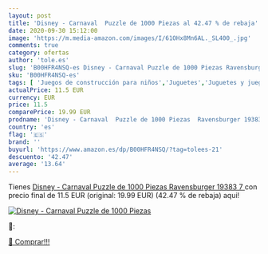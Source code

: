 ```yaml
---
layout: post
title: 'Disney - Carnaval  Puzzle de 1000 Piezas al 42.47 % de rebaja'
date: 2020-09-30 15:12:00
image: 'https://m.media-amazon.com/images/I/61OHx8Mn6AL._SL400_.jpg'
comments: true
category: ofertas
author: 'tole.es'
slug: 'B00HFR4NSQ-es Disney - Carnaval Puzzle de 1000 Piezas Ravensburger 19383 7'
sku: 'B00HFR4NSQ-es'
tags: [ 'Juegos de construcción para niños','Juguetes','Juguetes y juegos','puzzle','ravensburger', ]
actualPrice: 11.5 EUR
currency: EUR
price: 11.5
comparePrice: 19.99 EUR
prodname: 'Disney - Carnaval  Puzzle de 1000 Piezas  Ravensburger 19383 7 '
country: 'es'
flag: '🇪🇸'
brand: ''
buyurl: 'https://www.amazon.es/dp/B00HFR4NSQ/?tag=tolees-21'
descuento: '42.47'
average: '13.64'
---
```


Tienes [Disney - Carnaval  Puzzle de 1000 Piezas  Ravensburger 19383 7 ](https://www.amazon.es/dp/B00HFR4NSQ/?tag=tolees-21) con precio final de  11.5 EUR (original: 19.99 EUR) (42.47 %  de rebaja) aqui!

[![Disney - Carnaval  Puzzle de 1000 Piezas](https://m.media-amazon.com/images/I/61OHx8Mn6AL._SL400_.jpg)](https://www.amazon.es/dp/B00HFR4NSQ/?tag=tolees-21)

🔎:


[🛒 Comprar!!!](https://www.amazon.es/dp/B00HFR4NSQ/?tag=tolees-21)
